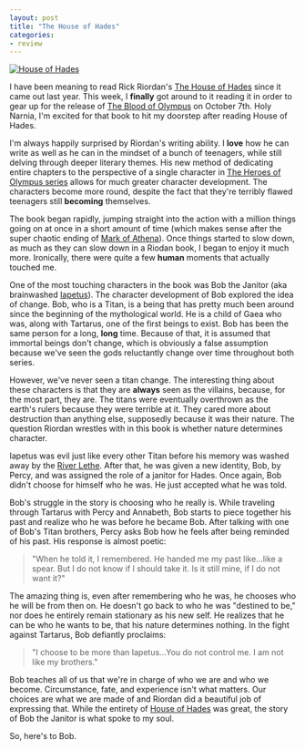 ```yaml
---
layout: post
title: "The House of Hades"
categories:
- review
---
```


[![House of Hades](http://stephaniemillar.github.io/images/posts/house-of-hades/header.png)](http://www.amazon.com/gp/product/1423146727/ref=as_li_qf_sp_asin_il_tl?ie=UTF8&camp=1789&creative=9325&creativeASIN=1423146727&linkCode=as2&tag=stephmilla-20&linkId=MO4QZDJZZMZXIGJH)

I have been meaning to read Rick Riordan's [The House of Hades](http://www.amazon.com/gp/product/1423146727/ref=as_li_qf_sp_asin_il_tl?ie=UTF8&camp=1789&creative=9325&creativeASIN=1423146727&linkCode=as2&tag=stephmilla-20&linkId=MO4QZDJZZMZXIGJH) since it came out last year. This week, I **finally** got around to it reading it in order to gear up for the release of [The Blood of Olympus](http://www.amazon.com/gp/product/1423146735/ref=as_li_qf_sp_asin_il_tl?ie=UTF8&camp=1789&creative=9325&creativeASIN=1423146735&linkCode=as2&tag=stephmilla-20&linkId=ZO4TP5WQGBKZRYFG) on October 7th. Holy Narnia, I'm excited for that book to hit my doorstep after reading House of Hades.

I'm always happily surprised by Riordan's writing ability. I **love** how he can write as well as he can in the mindset of a bunch of teenagers, while still delving through deeper literary themes. His new method of dedicating entire chapters to the perspective of a single character in [The Heroes of Olympus series](http://www.amazon.com/gp/product/1484720725/ref=as_li_qf_sp_asin_il_tl?ie=UTF8&camp=1789&creative=9325&creativeASIN=1484720725&linkCode=as2&tag=stephmilla-20&linkId=TV3JTRIFPLQQ66QE) allows for much greater character development. The characters become more round, despite the fact that they're terribly flawed teenagers still **becoming** themselves.

The book began rapidly, jumping straight into the action with a million things going on at once in a short amount of time (which makes sense after the super chaotic ending of [Mark of Athena](http://www.amazon.com/gp/product/1423142004/ref=as_li_qf_sp_asin_il_tl?ie=UTF8&camp=1789&creative=9325&creativeASIN=1423142004&linkCode=as2&tag=stephmilla-20&linkId=7LLM6YAGUIU3SSZF)). Once things started to slow down, as much as they can slow down in a Riodan book, I began to enjoy it much more. Ironically, there were quite a few **human** moments that actually touched me. 

One of the most touching characters in the book was Bob the Janitor (aka brainwashed [Iapetus](http://camphalfblood.wikia.com/wiki/Iapetus)). The character development of Bob explored the idea of change. Bob, who is a Titan, is a being that has pretty much been around since the beginning of the mythological world. He is a child of Gaea who was, along with Tartarus, one of the first beings to exist. Bob has been the same person for a long, **long** time. Because of that, it is assumed that immortal beings don't change, which is obviously a false assumption because we've seen the gods reluctantly change over time throughout both series.

However, we've never seen a titan change. The interesting thing about these characters is that they are **always** seen as the villains, because, for the most part, they are. The titans were eventually overthrown as the earth's rulers because they were terrible at it. They cared more about destruction than anything else, supposedly because it was their nature. The question Riordan wrestles with in this book is whether nature determines character.

Iapetus was evil just like every other Titan before his memory was washed away by the [River Lethe](http://camphalfblood.wikia.com/wiki/River_Lethe). After that, he was given a new identity, Bob, by Percy, and was assigned the role of a janitor for Hades. Once again, Bob didn't choose for himself who he was. He just accepted what he was told. 

Bob's struggle in the story is choosing who he really is. While traveling through Tartarus with Percy and Annabeth, Bob starts to piece together his past and realize who he was before he became Bob. After talking with one of Bob's Titan brothers, Percy asks Bob how he feels after being reminded of his past. His response is almost poetic:

> "When he told it, I remembered. He handed me my past like...like a spear. But I do not know if I should take it. Is it still mine, if I do not want it?"

The amazing thing is, even after remembering who he was, he chooses who he will be from then on. He doesn't go back to who he was "destined to be," nor does he entirely remain stationary as his new self. He realizes that he can be who he wants to be, that his nature determines nothing. In the fight against Tartarus, Bob defiantly proclaims:

> "I choose to be more than Iapetus...You do not control me. I am not like my brothers."

Bob teaches all of us that we're in charge of who we are and who we become. Circumstance, fate, and experience isn't what matters. Our choices are what we are made of and Riordan did a beautiful job of expressing that. While the entirety of  [House of Hades](http://www.amazon.com/gp/product/1423146727/ref=as_li_qf_sp_asin_il_tl?ie=UTF8&camp=1789&creative=9325&creativeASIN=1423146727&linkCode=as2&tag=stephmilla-20&linkId=JV7GBAN2PLIN3LRY) was great, the story of Bob the Janitor is what spoke to my soul. 

So, here's to Bob.




